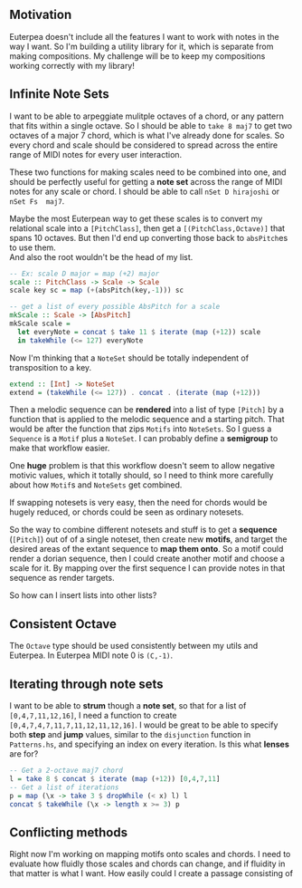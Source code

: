 ## Motivation

Euterpea doesn't include all the features I want to work with notes in the way 
I want. So I'm building a utility library for it, which is separate from making 
compositions. My challenge will be to keep my compositions working correctly 
with my library!

## Infinite Note Sets

I want to be able to arpeggiate mulitple octaves of a chord, or any pattern 
that fits within a single octave. So I should be able to `take 8 maj7` to get 
two octaves of a major 7 chord, which is what I've already done for scales. So 
every chord and scale should be considered to spread across the entire range of 
MIDI notes for every user interaction.

These two functions for making scales need to be combined into one, and should 
be perfectly useful for getting a **note set** across the range of MIDI notes 
for any scale or chord. I should be able to call `nSet D hirajoshi` or `nSet Fs 
maj7`.

Maybe the most Euterpean way to get these scales is to convert my relational 
scale into a `[PitchClass]`, then get a `[(PitchClass,Octave)]` that spans 10 
octaves. But then I'd end up converting those back to `absPitch`es to use them.  
And also the root wouldn't be the head of my list.

``` haskell
-- Ex: scale D major = map (+2) major
scale :: PitchClass -> Scale -> Scale
scale key sc = map (+(absPitch(key,-1))) sc

-- get a list of every possible AbsPitch for a scale
mkScale :: Scale -> [AbsPitch]
mkScale scale = 
  let everyNote = concat $ take 11 $ iterate (map (+12)) scale
  in takeWhile (<= 127) everyNote
```

Now I'm thinking that a `NoteSet` should be totally independent of 
transposition to a key.

``` haskell
extend :: [Int] -> NoteSet
extend = (takeWhile (<= 127)) . concat . (iterate (map (+12)))
```

Then a melodic sequence can be **rendered** into a list of type `[Pitch]` by
a function that is applied to the melodic sequence and a starting pitch. That
would be after the function that zips `Motifs` into `NoteSets`. So I guess a
`Sequence` is a `Motif` plus a `NoteSet`. I can probably define a **semigroup**
to make that workflow easier.

One **huge** problem is that this workflow doesn't seem to allow negative 
motivic values, which it totally should, so I need to think more carefully 
about how `Motif`s and `NoteSets` get combined.

If swapping notesets is very easy, then the need for chords would be hugely 
reduced, or chords could be seen as ordinary notesets. 

So the way to combine different notesets and stuff is to get a **sequence** 
(`[Pitch]`) out of of a single noteset, then create new **motifs**, and target 
the desired areas of the extant sequence to **map them onto**. So a motif could 
render a dorian sequence, then I could create another motif and choose a scale 
for it. By mapping over the first sequence I can provide notes in that sequence 
as render targets.

So how can I insert lists into other lists?

## Consistent Octave

The `Octave` type should be used consistently between my utils and Euterpea. In 
Euterpea MIDI note 0 is `(C,-1)`.

## Iterating through note sets

I want to be able to **strum** though a **note set**, so that for a list of 
`[0,4,7,11,12,16]`, I need a function to create 
`[0,4,7,4,7,11,7,11,12,11,12,16]`. I would be great to be able to specify both 
**step** and **jump** values, similar to the `disjunction` function in 
`Patterns.hs`, and specifying an index on every iteration. Is this what 
**lenses** are for?

``` haskell
-- Get a 2-octave maj7 chord
l = take 8 $ concat $ iterate (map (+12)) [0,4,7,11]
-- Get a list of iterations
p = map (\x -> take 3 $ dropWhile (< x) l) l
concat $ takeWhile (\x -> length x >= 3) p

```

## Conflicting methods

Right now I'm working on mapping motifs onto scales and chords. I need to 
evaluate how fluidly those scales and chords can change, and if fluidity in 
that matter is what I want. How easily could I create a passage consisting of 
